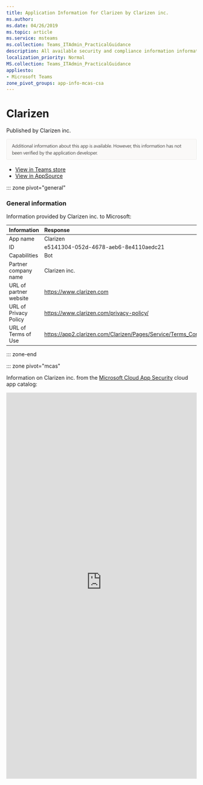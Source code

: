 ```yaml
---
title: Application Information for Clarizen by Clarizen inc.
ms.author: 
ms.date: 04/26/2019
ms.topic: article
ms.service: msteams
ms.collection: Teams_ITAdmin_PracticalGuidance
description: All available security and compliance information information for Clarizen, its data handling policies, its Microsoft Cloud App Security app catalog information, and security/compliance information in the CSA STAR registry.
localization_priority: Normal
MS.collection: Teams_ITAdmin_PracticalGuidance
appliesto:
- Microsoft Teams
zone_pivot_groups: app-info-mcas-csa
---
```

# Clarizen

Published by Clarizen inc.

<img alt="Non-attested image" src="./images/unattested.png" width="650"/>

* <a href="https://teams.microsoft.com/l/app/e5141304-052d-4678-aeb6-8e4110aedc21" target="_blank">View in Teams store</a>
* <a href="https://appsource.microsoft.com/en-us/product/office/WA104381748" target="_blank">View in AppSource</a>

::: zone pivot="general"

### General information

Information provided by Clarizen inc. to Microsoft:

| **Information** | **Response** |
|:----------------|:-------------|
| App name | Clarizen |
| ID | e5141304-052d-4678-aeb6-8e4110aedc21 |
| Capabilities | Bot |
| Partner company name | Clarizen inc. |
| URL of partner website | <https://www.clarizen.com> |
| URL of Privacy Policy | <https://www.clarizen.com/privacy-policy/> |
| URL of Terms of Use | <https://app2.clarizen.com/Clarizen/Pages/Service/Terms_Conditions.htm> |

::: zone-end


::: zone pivot="mcas"

Information on Clarizen inc. from the [Microsoft Cloud App Security](https://www.microsoft.com/en-us/enterprise-mobility-security/cloud-app-security) cloud app catalog:

<iframe height='1020' title='Microsoft Cloud App Security Information' src='https://3ca685143b5b46b4b0e5266dadf2e97c.codepen.website/#/dashboard/10082' frameborder='no'  style='width: 100%;'>

<a href="https://3ca685143b5b46b4b0e5266dadf2e97c.codepen.website/#/dashboard/10082" target="_blank">View in a new tab</a>

::: zone-end

::: zone pivot="csa"

### CSA STAR information

[Cloud Security Alliance](https://cloudsecurityalliance.org/about/) is a not-for-profit organization dedicated to defining and raising awareness of best practices to help ensure a secure cloud computing environment. The CSA maintains the [Security, Trust & Assurance Registry (STAR)](https://cloudsecurityalliance.org/star/), a free, publicly-accessible registry where cloud-based providers can publish information on security, privacy, and compliance practices. The STAR registry contains three levels of assurance: self-assessment, 3rd-party audit, and continuous monitoring. More information on assurance levels can be found [here](https://cloudsecurityalliance.org/star/#_overview).

> [!NOTE]
> This information is self-reported by Clarizen inc. and directly submitted to and retrieved from CSA STAR. Microsoft is not responsible for the accuracy of this information.

<iframe height='798' scrolling='yes' title='Microsoft Teams App Information: CSA STAR' src='https://66eac45ba2a0418f9cfa290fcad4072b.codepen.website/#/details/70/Clarizen' frameborder='no' style='width: 100%;'>

::: zone-end
